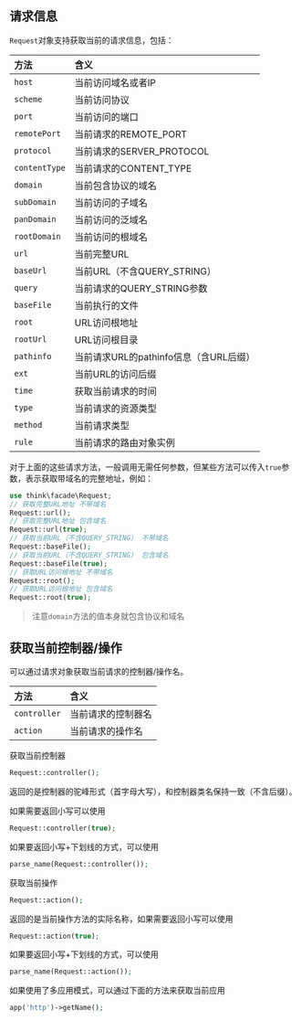 ## 请求信息

`Request`对象支持获取当前的请求信息，包括：

| 方法 | 含义 |
| :--- | :--- |
| `host` | 当前访问域名或者IP |
| `scheme` | 当前访问协议 |
| `port` | 当前访问的端口 |
| `remotePort` | 当前请求的REMOTE\_PORT |
| `protocol` | 当前请求的SERVER\_PROTOCOL |
| `contentType` | 当前请求的CONTENT\_TYPE |
| `domain` | 当前包含协议的域名 |
| `subDomain` | 当前访问的子域名 |
| `panDomain` | 当前访问的泛域名 |
| `rootDomain` | 当前访问的根域名 |
| `url` | 当前完整URL |
| `baseUrl` | 当前URL（不含QUERY\_STRING） |
| `query` | 当前请求的QUERY\_STRING参数 |
| `baseFile` | 当前执行的文件 |
| `root` | URL访问根地址 |
| `rootUrl` | URL访问根目录 |
| `pathinfo` | 当前请求URL的pathinfo信息（含URL后缀） |
| `ext` | 当前URL的访问后缀 |
| `time` | 获取当前请求的时间 |
| `type` | 当前请求的资源类型 |
| `method` | 当前请求类型 |
| `rule` | 当前请求的路由对象实例 |

对于上面的这些请求方法，一般调用无需任何参数，但某些方法可以传入`true`参数，表示获取带域名的完整地址，例如：

```php
use think\facade\Request;
// 获取完整URL地址 不带域名
Request::url();
// 获取完整URL地址 包含域名
Request::url(true);
// 获取当前URL（不含QUERY_STRING） 不带域名
Request::baseFile();
// 获取当前URL（不含QUERY_STRING） 包含域名
Request::baseFile(true);
// 获取URL访问根地址 不带域名
Request::root();
// 获取URL访问根地址 包含域名
Request::root(true);
```

> 注意`domain`方法的值本身就包含协议和域名

## 获取当前控制器/操作

可以通过请求对象获取当前请求的控制器/操作名。

| 方法 | 含义 |
| :--- | :--- |
| `controller` | 当前请求的控制器名 |
| `action` | 当前请求的操作名 |

获取当前控制器

```php
Request::controller();
```

返回的是控制器的驼峰形式（首字母大写），和控制器类名保持一致（不含后缀）。

如果需要返回小写可以使用

```php
Request::controller(true);
```

如果要返回小写+下划线的方式，可以使用

```php
parse_name(Request::controller());
```

获取当前操作

```php
Request::action();
```

返回的是当前操作方法的实际名称，如果需要返回小写可以使用

```php
Request::action(true);
```

如果要返回小写+下划线的方式，可以使用

```php
parse_name(Request::action());
```

如果使用了多应用模式，可以通过下面的方法来获取当前应用

```php
app('http')->getName();
```



